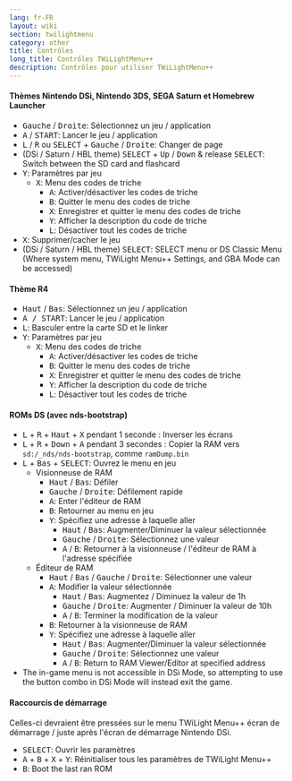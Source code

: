 ```yaml
---
lang: fr-FR
layout: wiki
section: twilightmenu
category: other
title: Contrôles
long_title: Contrôles TWiLightMenu++
description: Contrôles pour utiliser TWiLightMenu++
---
```


#### Thèmes Nintendo DSi, Nintendo 3DS, SEGA Saturn et Homebrew Launcher
- <kbd>Gauche</kbd> / <kbd>Droite</kbd>: Sélectionnez un jeu / application
- <kbd class="face">A</kbd> / <kbd>START</kbd>: Lancer le jeu / application
- <kbd class="l">L</kbd> / <kbd class="r">R</kbd> ou <kbd>SELECT</kbd> + <kbd>Gauche</kbd> / <kbd>Droite</kbd>: Changer de page
- (DSi / Saturn / HBL theme) <kbd>SELECT</kbd> + <kbd>Up</kbd> / <kbd>Down</kbd> & release <kbd>SELECT</kbd>: Switch between the SD card and flashcard
- <kbd class="face">Y</kbd>: Paramètres par jeu
   - <kbd class="face">X</kbd>: Menu des codes de triche
      - <kbd class="face">A</kbd>: Activer/désactiver les codes de triche
      - <kbd class="face">B</kbd>: Quitter le menu des codes de triche
      - <kbd class="face">X</kbd>: Enregistrer et quitter le menu des codes de triche
      - <kbd class="face">Y</kbd>: Afficher la description du code de triche
      - <kbd class="l">L</kbd>: Désactiver tout les codes de triche
- <kbd class="face">X</kbd>: Supprimer/cacher le jeu
- (DSi / Saturn / HBL theme) <kbd>SELECT</kbd>: SELECT menu or DS Classic Menu (Where system menu, TWiLight Menu++ Settings, and GBA Mode can be accessed)

#### Thème R4
- <kbd>Haut</kbd> / <kbd>Bas</kbd>: Sélectionnez un jeu / application
- <kbd class="face">A / START</kbd>: Lancer le jeu / application
- <kbd class="l">L</kbd>: Basculer entre la carte SD et le linker
- <kbd class="face">Y</kbd>: Paramètres par jeu
   - <kbd class="face">X</kbd>: Menu des codes de triche
      - <kbd class="face">A</kbd>: Activer/désactiver les codes de triche
      - <kbd class="face">B</kbd>: Quitter le menu des codes de triche
      - <kbd class="face">X</kbd>: Enregistrer et quitter le menu des codes de triche
      - <kbd class="face">Y</kbd>: Afficher la description du code de triche
      - <kbd class="l">L</kbd>: Désactiver tout les codes de triche

#### ROMs DS (avec nds-bootstrap)
- <kbd class="l">L</kbd> + <kbd class="r">R</kbd> + <kbd>Haut</kbd> + <kbd class="face">X</kbd> pendant 1 seconde : Inverser les écrans
- <kbd class="l">L</kbd> + <kbd class="r">R</kbd> + <kbd>Down</kbd> + <kbd class="face">A</kbd> pendant 3 secondes : Copier la RAM vers `sd:/_nds/nds-bootstrap`, comme `ramDump.bin`
- <kbd class="l">L</kbd> + <kbd>Bas</kbd> + <kbd>SELECT</kbd>: Ouvrez le menu en jeu
   - Visionneuse de RAM
      - <kbd>Haut</kbd> / <kbd>Bas</kbd>: Défiler
      - <kbd>Gauche</kbd> / <kbd>Droite</kbd>: Défilement rapide
      - <kbd class="face">A</kbd>: Enter l'éditeur de RAM
      - <kbd class="face">B</kbd>: Retourner au menu en jeu
      - <kbd class="face">Y</kbd>: Spécifiez une adresse à laquelle aller
        - <kbd>Haut</kbd> / <kbd>Bas</kbd>: Augmenter/Diminuer la valeur sélectionnée
        - <kbd>Gauche</kbd> / <kbd>Droite</kbd>: Sélectionnez une valeur
        - <kbd class="face">A</kbd> / <kbd class="face">B</kbd>: Retourner à la visionneuse / l'éditeur de RAM à l'adresse spécifiée
   - Éditeur de RAM
      - <kbd>Haut</kbd> / <kbd>Bas</kbd> / <kbd>Gauche</kbd> / <kbd>Droite</kbd>: Sélectionner une valeur
      - <kbd class="face">A</kbd>: Modifier la valeur sélectionnée
         - <kbd>Haut</kbd> / <kbd>Bas</kbd>: Augmentez / Diminuez la valeur de 1h
         - <kbd>Gauche</kbd> / <kbd>Droite</kbd>: Augmenter / Diminuer la valeur de 10h
         - <kbd class="face">A</kbd> / <kbd class="face">B</kbd>: Terminer la modification de la valeur
      - <kbd class="face">B</kbd>: Retourner à la visionneuse de RAM
      - <kbd class="face">Y</kbd>: Spécifiez une adresse à laquelle aller
        - <kbd>Haut</kbd> / <kbd>Bas</kbd>: Augmenter/Diminuer la valeur sélectionnée
        - <kbd>Gauche</kbd> / <kbd>Droite</kbd>: Sélectionnez une valeur
        - <kbd class="face">A</kbd> / <kbd class="face">B</kbd>: Return to RAM Viewer/Editor at specified address
 - The in-game menu is not accessible in DSi Mode, so attempting to use the button combo in DSi Mode will instead exit the game.

#### Raccourcis de démarrage
Celles-ci devraient être pressées sur le menu TWiLight Menu++ écran de démarrage / juste après l'écran de démarrage Nintendo DSi.

- <kbd>SELECT</kbd>: Ouvrir les paramètres
- <kbd class="face">A</kbd> + <kbd class="face">B</kbd> + <kbd class="face">X</kbd> + <kbd class="face">Y</kbd>: Réinitialiser tous les paramètres de TWiLight Menu++
- <kbd class="face">B</kbd>: Boot the last ran ROM
